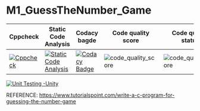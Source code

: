 # M1_GuessTheNumber_Game

| **Cppcheck** | **Static Code Analysis**                                              | **Codacy bagde** | **Code quality score** |**Code quality status** | 
|--------------|-----------------------------------------------------------------------|------------------|------------------------|--------------------------------|
|  [![Cppcheck](https://github.com/SudhanKrishnasamy/M1_GuessTheNumber_Game/actions/workflows/c-cpp.yml/badge.svg)](https://github.com/SudhanKrishnasamy/M1_GuessTheNumber_Game/actions/workflows/c-cpp.yml)    | [![Static Code Analysis](https://github.com/SudhanKrishnasamy/M1_GuessTheNumber_Game/actions/workflows/static.yml/badge.svg)](https://github.com/SudhanKrishnasamy/M1_GuessTheNumber_Game/actions/workflows/static.yml) | [![Codacy Badge](https://app.codacy.com/project/badge/Grade/baba9c0cee5f417d8bf752a10addb430)](https://www.codacy.com/gh/SudhanKrishnasamy/M1_GuessTheNumber_Game/dashboard?utm_source=github.com&amp;utm_medium=referral&amp;utm_content=SudhanKrishnasamy/M1_GuessTheNumber_Game&amp;utm_campaign=Badge_Grade)| ![code_quality_score](https://api.codiga.io/project/30964/score/svg) |![code_quality_score](https://api.codiga.io/project/30964/status/svg) | 
[![Unit Testing -Unity](https://github.com/SudhanKrishnasamy/M1_GuessTheNumber_Game/actions/workflows/unity.yml/badge.svg)](https://github.com/SudhanKrishnasamy/M1_GuessTheNumber_Game/actions/workflows/unity.yml)












REFERENCE: https://www.tutorialspoint.com/write-a-c-program-for-guessing-the-number-game
